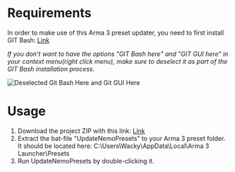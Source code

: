 # Requirements
In order to make use of this Arma 3 preset updater, you need to first install GIT Bash: [Link](https://github.com/git-for-windows/git/releases/download/v2.25.1.windows.1/Git-2.25.1-64-bit.exe)

*If you don't want to have the options "GIT Bash here" and "GIT GUI here" in your context menu(right click menu), make sure to deselect it as part of the GIT Bash installation process.*

![Deselected Git Bash Here and Git GUI Here](https://i.imgur.com/n5Bj8Ab.png)

# Usage
1) Download the project ZIP with this link: [Link](https://github.com/TheWackyViking/NemoArmaPresetUpdater/archive/master.zip)
2) Extract the bat-file "UpdateNemoPresets" to your Arma 3 preset folder. It should be located here: C:\Users\Wacky\AppData\Local\Arma 3 Launcher\Presets
3) Run UpdateNemoPresets by double-clicking it. 
